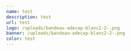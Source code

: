 ```yaml
---
name: test
description: test
url: test
logo: /uploads/bandeau-adecap-blanc2-2-.png
banner: /uploads/bandeau-adecap-blanc2-2-.png
color: test
---
```

